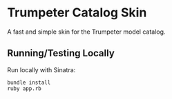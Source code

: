 # Trumpeter Catalog Skin

A fast and simple skin for the Trumpeter model catalog.

## Running/Testing Locally

Run locally with Sinatra:

    bundle install
    ruby app.rb
